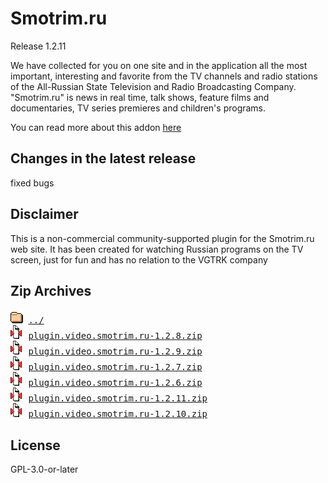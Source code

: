 # Smotrim.ru
Release 1.2.11

We have collected for you on one site and in the application all the most important, interesting and favorite from the TV channels and radio stations of the All-Russian State Television and Radio Broadcasting Company. "Smotrim.ru" is news in real time, talk shows, feature films and documentaries, TV series premieres and children's programs.
        

You can read more about this addon [here](http://xbmc.ru/forum/showthread.php?t=23431)

## Changes in the latest release 
 fixed bugs

## Disclaimer 
 This is a non-commercial community-supported plugin for the Smotrim.ru web site. It has been created for watching Russian programs on the TV screen, just for fun and has no relation to the VGTRK company
        

## Zip Archives
<pre>
<img src="../../icons/folder.gif" alt="[DIR]" > <a href="../">../</a> 
<img src="../../icons/compressed.gif" alt="[ZIP]" > <a href="plugin.video.smotrim.ru-1.2.8.zip">plugin.video.smotrim.ru-1.2.8.zip</a> 
<img src="../../icons/compressed.gif" alt="[ZIP]" > <a href="plugin.video.smotrim.ru-1.2.9.zip">plugin.video.smotrim.ru-1.2.9.zip</a> 
<img src="../../icons/compressed.gif" alt="[ZIP]" > <a href="plugin.video.smotrim.ru-1.2.7.zip">plugin.video.smotrim.ru-1.2.7.zip</a> 
<img src="../../icons/compressed.gif" alt="[ZIP]" > <a href="plugin.video.smotrim.ru-1.2.6.zip">plugin.video.smotrim.ru-1.2.6.zip</a> 
<img src="../../icons/compressed.gif" alt="[ZIP]" > <a href="plugin.video.smotrim.ru-1.2.11.zip">plugin.video.smotrim.ru-1.2.11.zip</a> 
<img src="../../icons/compressed.gif" alt="[ZIP]" > <a href="plugin.video.smotrim.ru-1.2.10.zip">plugin.video.smotrim.ru-1.2.10.zip</a> 
</pre>
## License 
 GPL-3.0-or-later

